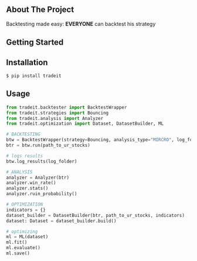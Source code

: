 ## About The Project
Backtesting made easy: <strong>EVERYONE</strong> can backtest his strategy
## Getting Started
Installation
------------

    $ pip install tradeit
    
Usage
------------

```python
from tradeit.backtester import BacktestWrapper
from tradeit.strategies import Bouncing
from tradeit.analysis import Analyzer
from tradeit.optimization import Dataset, DatasetBuilder, ML

# BACKTESTING 
btw = BacktestWrapper(strategy=Bouncing, analysis_type="MIRCRO", log_folder="/tmp/logs")
btr = btw.run(path_to_ur_stocks)

# logs results 
btw.log_results(log_folder)

# ANALYSIS 
analyzer = Analyzer(btr)
analyzer.win_rate()
analyzer.stats()
analyzer.ruin_probability()

# OPTIMIZATION
indicators = {}
dataset_builder = DatasetBuilder(btr, path_to_ur_stocks, indicators)
dataset: Dataset = dataset_builder.build()

# optimizing 
ml = ML(dataset)
ml.fit()
ml.evaluate()
ml.save()
```
